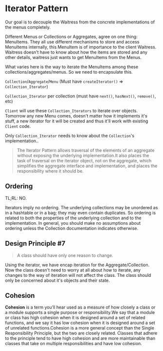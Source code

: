 # Iterator Pattern

Our goal is to decouple the Waitress from the concrete implementations of the menus completely.

Different Menus or Collections or Aggregates, agree on one thing: MenuItems. They all use different mechanisms to store and access MenuItems internally, this MenuItem is of importance to the client Waitress. Waitress doesn't have to know about how the items are stored and any other details, waitress just wants to get MenuItems from the Menus.

What varies here is the way to iterate the MenuItems among these collections/aggregates/menus. So we need to encapsulate this.

`Collection`/`Aggregate`/`Menu` (Must have `createIterator()` => `Collection_Iterator`)

`Collection_Iterator` per collection (must have `next()`, `hasNext()`, `remove()`, etc)

`Client` will use these `Collection_Iterators` to iterate over objects. Tomorrow any new Menu comes, doesn't matter how it implements it's stuff, a new iterator for it will be created and thus it'll work with existing `Client` code.

Only `Collection_Iterator` needs to know about the `Collection`'s implementation..

> The Iterator Pattern allows traversal of the elements of an aggregate without exposing the underlying implementation.It also places the task of traversal on the iterator object, not on the aggregate, which simplifies the aggregate interface and implementation, and places the responsibility where it should be.

## Ordering

TL;RL: NO.

Iterators imply no ordering. The underlying collections may be unordered as in a hashtable or in a bag; they may even contain duplicates. So ordering is related to both the properties of the underlying collection and to the implementation. In general, you should make no assumptions about ordering unless the Collection documentation indicates otherwise.

## Design Principle #7

> A class should have only one reason to change.

Using the iterator, we have encap iteration for the Aggregate/Collection. Now the class doesn't need to worry at all about how to iterate, any changes to the way of iteration will not affect the class. The class should only be concerned about it's objects and their state.

## Cohesion

**Cohesion** is a term you’ll hear used as a measure of how closely a class or a module supports a single purpose or responsibility.We say that a module or class has high cohesion when it is designed around a set of related functions, and we say it has low cohesion when it is designed around a set of unrelated functions.Cohesion is a more general concept than the Single Responsibility Principle, but the two are closely related. Classes that adhere to the principle tend to have high cohesion and are more maintainable than classes that take on multiple responsibilities and have low cohesion.
